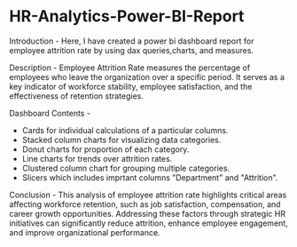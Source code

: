 # HR-Analytics-Power-BI-Report
Introduction -
Here, I have created a power bi dashboard report for employee attrition rate by using dax queries,charts, and measures.

Description -
Employee Attrition Rate measures the percentage of employees who leave the organization over a specific period.
It serves as a key indicator of workforce stability, employee satisfaction, and the effectiveness of retention strategies.

Dashboard Contents -
- Cards for individual calculations of a particular columns.
- Stacked column charts for visualizing data categories.
- Donut charts for proportion of each category.
- Line charts for trends over attrition rates.
- Clustered column chart for grouping multiple categories.
- Slicers which includes imprtant columns "Department" and "Attrition".

Conclusion - 
This analysis of employee attrition rate highlights critical areas affecting workforce retention, such as job satisfaction, compensation, and career growth opportunities.
Addressing these factors through strategic HR initiatives can significantly reduce attrition, enhance employee engagement, and improve organizational performance.

